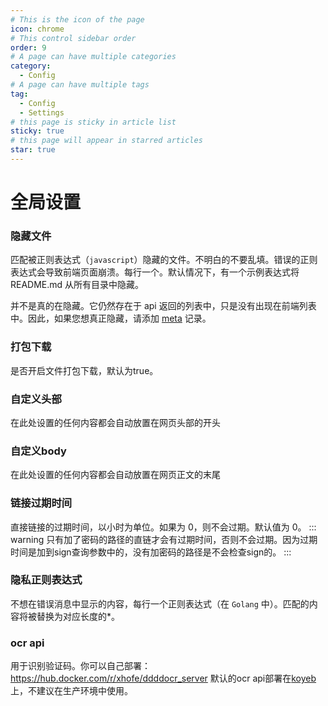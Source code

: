 ```yaml
---
# This is the icon of the page
icon: chrome
# This control sidebar order
order: 9
# A page can have multiple categories
category:
  - Config
# A page can have multiple tags
tag:
  - Config
  - Settings
# this page is sticky in article list
sticky: true
# this page will appear in starred articles
star: true
---
```


# 全局设置

### 隐藏文件

匹配被正则表达式（`javascript`）隐藏的文件。不明白的不要乱填。错误的正则表达式会导致前端页面崩溃。每行一个。默认情况下，有一个示例表达式将 README.md 从所有目录中隐藏。

并不是真的在隐藏。它仍然存在于 api 返回的列表中，只是没有出现在前端列表中。因此，如果您想真正隐藏，请添加 [meta](../guide/advanced/meta.md) 记录。

### 打包下载

是否开启文件打包下载，默认为true。

### 自定义头部

在此处设置的任何内容都会自动放置在网页头部的开头

### 自定义body

在此处设置的任何内容都会自动放置在网页正文的末尾

### 链接过期时间

直接链接的过期时间，以小时为单位。如果为 0，则不会过期。默认值为 0。
::: warning
只有加了密码的路径的直链才会有过期时间，否则不会过期。因为过期时间是加到sign查询参数中的，没有加密码的路径是不会检查sign的。
:::

### 隐私正则表达式

不想在错误消息中显示的内容，每行一个正则表达式（在 `Golang` 中）。匹配的内容将被替换为对应长度的*。

### ocr api

用于识别验证码。你可以自己部署：https://hub.docker.com/r/xhofe/ddddocr_server 默认的ocr api部署在[koyeb](https://app.koyeb.com/)上，不建议在生产环境中使用。
